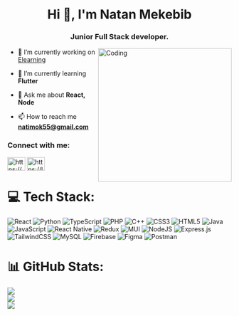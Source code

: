<h1 align="center">Hi 👋, I'm Natan Mekebib</h1>
<h3 align="center">Junior Full Stack developer.</h3>
<!-- <img align='right' width='300' alt='Coding' src='https://media0.giphy.com/media/Ll22OhMLAlVDb8UQWe/giphy.gif?cid=6c09b95236xxofbvikkh6eg4upsy5vd2jtzh075d5ekdihj1&rid=giphy.gif&ct=s'> -->
<img align='right' width='300' alt='Coding' src='[https://media0.giphy.com/media/Ll22OhMLAlVDb8UQWe/giphy.gif?cid=6c09b95236xxofbvikkh6eg4upsy5vd2jtzh075d5ekdihj1&rid=giphy.gif&ct=s](https://www.google.com/url?sa=i&url=https%3A%2F%2Fgithub.com%2FYashasewi&psig=AOvVaw0QuLMcbeaDhGQF9G-xta4k&ust=1703434149810000&source=images&cd=vfe&opi=89978449&ved=0CBEQjRxqFwoTCNj4wPn4pYMDFQAAAAAdAAAAABAI)'>


<!-- <p align="left"> <img src="https://komarev.com/ghpvc/?username=nati589&label=Profile%20views&color=0e75b6&style=flat" alt="nati589" /> </p> -->

- 🔭 I’m currently working on [Elearning](https://github.com/nati589/elearning)

- 🌱 I’m currently learning **Flutter**

- 💬 Ask me about **React, Node**

- 📫 How to reach me **natimok55@gmail.com**

<h3 align="left">Connect with me:</h3>
<p align="left">
<a href="https://linkedin.com/in/https://www.linkedin.com/in/natan-mekebib-260a18200/" target="blank"><img align="center" src="https://raw.githubusercontent.com/rahuldkjain/github-profile-readme-generator/master/src/images/icons/Social/linked-in-alt.svg" alt="https://www.linkedin.com/in/natan-mekebib-260a18200/" height="30" width="40" /></a>
<a href="https://www.leetcode.com/https://leetcode.com/natan_m/" target="blank"><img align="center" src="https://raw.githubusercontent.com/rahuldkjain/github-profile-readme-generator/master/src/images/icons/Social/leet-code.svg" alt="https://leetcode.com/natan_m/" height="30" width="40" /></a>
</p>


# 💻 Tech Stack:
![React](https://img.shields.io/badge/react-%2320232a.svg?style=for-the-badge&logo=react&logoColor=%2361DAFB) ![Python](https://img.shields.io/badge/python-3670A0?style=for-the-badge&logo=python&logoColor=ffdd54) ![TypeScript](https://img.shields.io/badge/typescript-%23007ACC.svg?style=for-the-badge&logo=typescript&logoColor=white) ![PHP](https://img.shields.io/badge/php-%23777BB4.svg?style=for-the-badge&logo=php&logoColor=white) ![C++](https://img.shields.io/badge/c++-%2300599C.svg?style=for-the-badge&logo=c%2B%2B&logoColor=white) ![CSS3](https://img.shields.io/badge/css3-%231572B6.svg?style=for-the-badge&logo=css3&logoColor=white) ![HTML5](https://img.shields.io/badge/html5-%23E34F26.svg?style=for-the-badge&logo=html5&logoColor=white) ![Java](https://img.shields.io/badge/java-%23ED8B00.svg?style=for-the-badge&logo=java&logoColor=white) ![JavaScript](https://img.shields.io/badge/javascript-%23323330.svg?style=for-the-badge&logo=javascript&logoColor=%23F7DF1E) ![React Native](https://img.shields.io/badge/react_native-%2320232a.svg?style=for-the-badge&logo=react&logoColor=%2361DAFB) ![Redux](https://img.shields.io/badge/redux-%23593d88.svg?style=for-the-badge&logo=redux&logoColor=white) ![MUI](https://img.shields.io/badge/MUI-%230081CB.svg?style=for-the-badge&logo=material-ui&logoColor=white) ![NodeJS](https://img.shields.io/badge/node.js-6DA55F?style=for-the-badge&logo=node.js&logoColor=white) ![Express.js](https://img.shields.io/badge/express.js-%23404d59.svg?style=for-the-badge&logo=express&logoColor=%2361DAFB) ![TailwindCSS](https://img.shields.io/badge/tailwindcss-%2338B2AC.svg?style=for-the-badge&logo=tailwind-css&logoColor=white) ![MySQL](https://img.shields.io/badge/mysql-%2300f.svg?style=for-the-badge&logo=mysql&logoColor=white) ![Firebase](https://img.shields.io/badge/firebase-%23039BE5.svg?style=for-the-badge&logo=firebase) ![Figma](https://img.shields.io/badge/figma-%23F24E1E.svg?style=for-the-badge&logo=figma&logoColor=white) ![Postman](https://img.shields.io/badge/Postman-FF6C37?style=for-the-badge&logo=postman&logoColor=white) 
# 📊 GitHub Stats:
![](https://github-readme-stats.vercel.app/api?username=nati589&theme=dark&hide_border=false&include_all_commits=false&count_private=false)<br/>
![](https://github-readme-streak-stats.herokuapp.com/?user=nati589&theme=dark&hide_border=false)<br/>
![](https://github-readme-stats.vercel.app/api/top-langs/?username=nati589&theme=dark&hide_border=false&include_all_commits=false&count_private=false&layout=compact)


